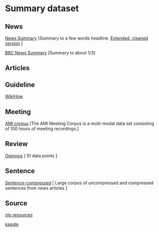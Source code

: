 # Summary dataset

## News

[News Summary](https://www.kaggle.com/sunnysai12345/news-summary) \[Summary to a few words headline. [Extended, cleaned version](https://www.kaggle.com/edumunozsala/cleaned-news-summary) \]

[BBC News Summary](https://www.kaggle.com/pariza/bbc-news-summary) \[Summary to about 1/3]

## Articles

## Guideline

[WikiHow](https://www.kaggle.com/varunucl/wikihow-summarization)

## Meeting


[AMI corpus](https://github.com/gcunhase/AMICorpusXML) \[The AMI Meeting Corpus is a multi-modal data set consisting of 100 hours of meeting recordings.\]

## Review

[Opinosis](http://kavita-ganesan.com/opinosis-opinion-dataset/#.YLu3Ky21FQI) \[ 51 data points \]

## Sentence

[Sentence-compressed](https://paperswithcode.com/dataset/sentence-compression) \[ Large corpus of uncompressed and compressed sentences from news articles \]


## Source

[nlp resources](https://github.com/mathsyouth/awesome-text-summarization)

[kaggle](https://www.kaggle.com)
